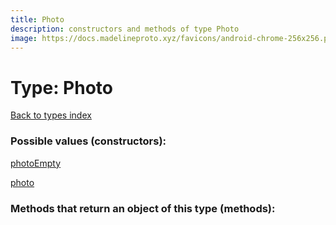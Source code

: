 ```yaml
---
title: Photo
description: constructors and methods of type Photo
image: https://docs.madelineproto.xyz/favicons/android-chrome-256x256.png
---
```

# Type: Photo  
[Back to types index](index.md)



### Possible values (constructors):

[photoEmpty](../constructors/photoEmpty.md)  

[photo](../constructors/photo.md)  



### Methods that return an object of this type (methods):



